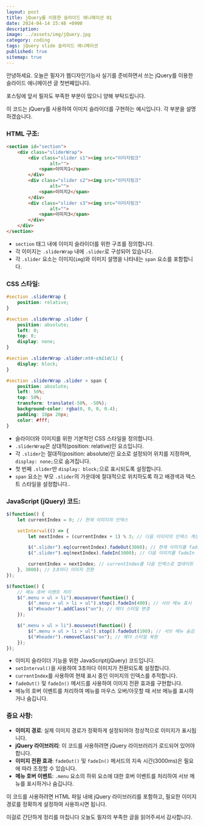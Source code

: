 ```yaml
---
layout: post
title: jQuery를 이용한 슬라이드 애니메이션 01
date: 2024-04-14 15:48 +0900
description: 
image: ../assets/img/jQuery.jpg
category: coding
tags: jQuery slide 슬라이드 애니메이션
published: true
sitemap: true
---
```


안녕하세요. 오늘은 필자가 웹디자인기능사 실기를 준비하면서 쓰는 jQuery를 이용한 슬라이드 애니메이션 글 첫번째입니다.

포스팅에 앞서 필자도 부족한 부분이 많으니 양해 부탁드립니다.

이 코드는 jQuery를 사용하여 이미지 슬라이더를 구현하는 예시입니다. 각 부분을 설명하겠습니다.

### HTML 구조:
````html
<section id="section">
    <div class="sliderWrap">
        <div class="slider s1"><img src="이미지링크"
                alt="">
            <span>이미지1</span>
        </div>
        <div class="slider s2"><img src="이미지링크"
                alt="">
            <span>이미지2</span>
        </div>
        <div class="slider s3"><img src="이미지링크"
                alt="">
            <span>이미지3</span>
        </div>
    </div>
</section>
````
- `section` 태그 내에 이미지 슬라이더를 위한 구조를 정의합니다.
- 각 이미지는 `.sliderWrap` 내에 `.slider`로 구성되어 있습니다.
- 각 `.slider` 요소는 이미지(`img`)와 이미지 설명을 나타내는 `span` 요소를 포함합니다.

### CSS 스타일:
````css
#section .sliderWrap {
    position: relative;
}

#section .sliderWrap .slider {
    position: absolute;
    left: 0;
    top: 0;
    display: none;
}

#section .sliderWrap .slider:nth-child(1) {
    display: block;
}

#section .sliderWrap .slider > span {
    position: absolute;
    left: 50%;
    top: 50%;
    transform: translate(-50%, -50%);
    background-color: rgba(0, 0, 0, 0.4);
    padding: 10px 20px;
    color: #fff;
}
````
- 슬라이더와 이미지를 위한 기본적인 CSS 스타일을 정의합니다.
- `.sliderWrap`은 상대적(position: relative)인 요소입니다.
- 각 `.slider`는 절대적(position: absolute)인 요소로 설정되어 위치를 지정하며, `display: none;`으로 숨겨집니다.
- 첫 번째 `.slider`만 `display: block;`으로 표시되도록 설정합니다.
- `span` 요소는 부모 `.slider`의 가운데에 절대적으로 위치하도록 하고 배경색과 텍스트 스타일을 설정합니다..

### JavaScript (jQuery) 코드:
````javascript
$(function() {
    let currentIndex = 0; // 현재 이미지의 인덱스

    setInterval(() => {
        let nextIndex = (currentIndex + 1) % 3; // 다음 이미지의 인덱스 계산 (0, 1, 2 순환)

        $(".slider").eq(currentIndex).fadeOut(3000); // 현재 이미지를 fadeOut
        $(".slider").eq(nextIndex).fadeIn(3000); // 다음 이미지를 fadeIn

        currentIndex = nextIndex; // currentIndex를 다음 인덱스로 업데이트
    }, 3000); // 3초마다 이미지 전환
});

$(function() {
    // 메뉴 호버 이벤트 처리
    $(".menu > ul > li").mouseover(function() {
        $(".menu > ul > li > ul").stop().fadeIn(400); // 서브 메뉴 표시
        $("#header").addClass("on"); // 헤더 스타일 변경
    });

    $(".menu > ul > li").mouseout(function() {
        $(".menu > ul > li > ul").stop().fadeOut(100); // 서브 메뉴 숨김
        $("#header").removeClass("on"); // 헤더 스타일 복원
    });
});
````
- 이미지 슬라이더 기능을 위한 JavaScript(jQuery) 코드입니다.
- `setInterval()`을 사용하여 3초마다 이미지가 전환되도록 설정합니다.
- `currentIndex`를 사용하여 현재 표시 중인 이미지의 인덱스를 추적합니다.
- `fadeOut()` 및 `fadeIn()` 메서드를 사용하여 이미지 전환 효과를 구현합니다.
- 메뉴의 호버 이벤트를 처리하여 메뉴를 마우스 오버/아웃할 때 서브 메뉴를 표시하거나 숨깁니다.

### 중요 사항:
- **이미지 경로**: 실제 이미지 경로가 정확하게 설정되어야 정상적으로 이미지가 표시됩니다.
- **jQuery 라이브러리**: 이 코드를 사용하려면 jQuery 라이브러리가 로드되어 있어야 합니다.
- **이미지 전환 효과**: `fadeOut()` 및 `fadeIn()` 메서드의 지속 시간(3000ms)은 필요에 따라 조정할 수 있습니다.
- **메뉴 호버 이벤트**: `.menu` 요소의 하위 요소에 대한 호버 이벤트를 처리하여 서브 메뉴를 표시하거나 숨깁니다.

이 코드를 사용하려면 HTML 파일 내에 jQuery 라이브러리를 포함하고, 필요한 이미지 경로를 정확하게 설정하여 사용하시면 됩니다.

이걸로 간단하게 정리를 마칩니다 오늘도 필자의 부족한 글을 읽어주셔서 감사합니다.